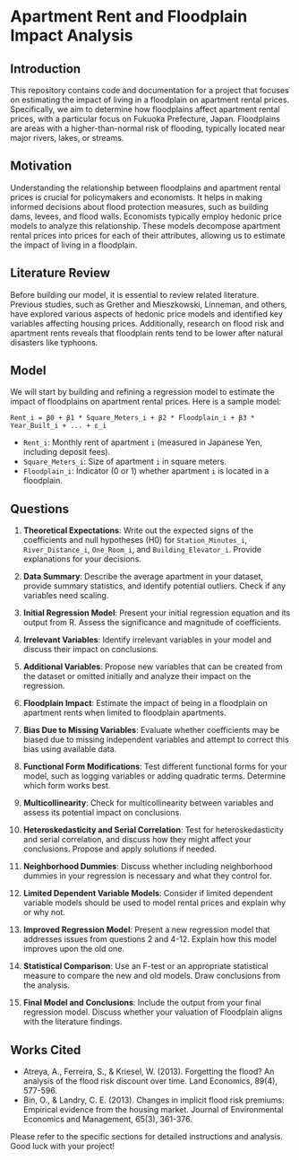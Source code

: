 # Apartment Rent and Floodplain Impact Analysis

## Introduction
This repository contains code and documentation for a project that focuses on estimating the impact of living in a floodplain on apartment rental prices. Specifically, we aim to determine how floodplains affect apartment rental prices, with a particular focus on Fukuoka Prefecture, Japan. Floodplains are areas with a higher-than-normal risk of flooding, typically located near major rivers, lakes, or streams.

## Motivation
Understanding the relationship between floodplains and apartment rental prices is crucial for policymakers and economists. It helps in making informed decisions about flood protection measures, such as building dams, levees, and flood walls. Economists typically employ hedonic price models to analyze this relationship. These models decompose apartment rental prices into prices for each of their attributes, allowing us to estimate the impact of living in a floodplain.

## Literature Review
Before building our model, it is essential to review related literature. Previous studies, such as Grether and Mieszkowski, Linneman, and others, have explored various aspects of hedonic price models and identified key variables affecting housing prices. Additionally, research on flood risk and apartment rents reveals that floodplain rents tend to be lower after natural disasters like typhoons.

## Model
We will start by building and refining a regression model to estimate the impact of floodplains on apartment rental prices. Here is a sample model:

```
Rent_i = β0 + β1 * Square_Meters_i + β2 * Floodplain_i + β3 * Year_Built_i + ... + ε_i
```

- `Rent_i`: Monthly rent of apartment `i` (measured in Japanese Yen, including deposit fees).
- `Square_Meters_i`: Size of apartment `i` in square meters.
- `Floodplain_i`: Indicator (0 or 1) whether apartment `i` is located in a floodplain.

## Questions
1. **Theoretical Expectations**: Write out the expected signs of the coefficients and null hypotheses (H0) for `Station_Minutes_i`, `River_Distance_i`, `One_Room_i`, and `Building_Elevator_i`. Provide explanations for your decisions.

2. **Data Summary**: Describe the average apartment in your dataset, provide summary statistics, and identify potential outliers. Check if any variables need scaling.

3. **Initial Regression Model**: Present your initial regression equation and its output from R. Assess the significance and magnitude of coefficients.

4. **Irrelevant Variables**: Identify irrelevant variables in your model and discuss their impact on conclusions.

5. **Additional Variables**: Propose new variables that can be created from the dataset or omitted initially and analyze their impact on the regression.

6. **Floodplain Impact**: Estimate the impact of being in a floodplain on apartment rents when limited to floodplain apartments.

7. **Bias Due to Missing Variables**: Evaluate whether coefficients may be biased due to missing independent variables and attempt to correct this bias using available data.

8. **Functional Form Modifications**: Test different functional forms for your model, such as logging variables or adding quadratic terms. Determine which form works best.

9. **Multicollinearity**: Check for multicollinearity between variables and assess its potential impact on conclusions.

10. **Heteroskedasticity and Serial Correlation**: Test for heteroskedasticity and serial correlation, and discuss how they might affect your conclusions. Propose and apply solutions if needed.

11. **Neighborhood Dummies**: Discuss whether including neighborhood dummies in your regression is necessary and what they control for.

12. **Limited Dependent Variable Models**: Consider if limited dependent variable models should be used to model rental prices and explain why or why not.

13. **Improved Regression Model**: Present a new regression model that addresses issues from questions 2 and 4-12. Explain how this model improves upon the old one.

14. **Statistical Comparison**: Use an F-test or an appropriate statistical measure to compare the new and old models. Draw conclusions from the analysis.

15. **Final Model and Conclusions**: Include the output from your final regression model. Discuss whether your valuation of Floodplain aligns with the literature findings.

## Works Cited
- Atreya, A., Ferreira, S., & Kriesel, W. (2013). Forgetting the flood? An analysis of the flood risk discount over time. Land Economics, 89(4), 577-596.
- Bin, O., & Landry, C. E. (2013). Changes in implicit flood risk premiums: Empirical evidence from the housing market. Journal of Environmental Economics and Management, 65(3), 361-376.

Please refer to the specific sections for detailed instructions and analysis. Good luck with your project!
